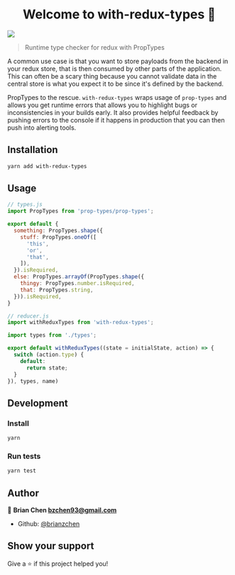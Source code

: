 <h1 align="center">Welcome to with-redux-types 👋</h1>
<p>
  <img src="https://img.shields.io/badge/version-1.0.0-blue.svg?cacheSeconds=2592000" />
</p>

> Runtime type checker for redux with PropTypes

A common use case is that you want to store payloads from the backend in your redux store, that is then consumed by other parts of the application. This can often be a scary thing because you cannot validate data in the central store is what you expect it to be since it's defined by the backend.

PropTypes to the rescue. `with-redux-types` wraps usage of `prop-types` and allows you get runtime errors that allows you to highlight bugs or inconsistencies in your builds early. It also provides helpful feedback by pushing errors to the console if it happens in production that you can then push into alerting tools.

## Installation

```sh
yarn add with-redux-types
```

## Usage

```js
// types.js
import PropTypes from 'prop-types/prop-types';

export default {
  something: PropTypes.shape({
    stuff: PropTypes.oneOf([
      'this',
      'or',
      'that',
    ]),
  }).isRequired,
  else: PropTypes.arrayOf(PropTypes.shape({
    thingy: PropTypes.number.isRequired,
    that: PropTypes.string,
  })).isRequired,
}

// reducer.js
import withReduxTypes from 'with-redux-types';

import types from './types';

export default withReduxTypes((state = initialState, action) => {
  switch (action.type) {
    default:
      return state;
  }
}), types, name)
```

## Development

### Install

```sh
yarn
```

### Run tests

```sh
yarn test
```

## Author

👤 **Brian Chen <bzchen93@gmail.com>**

* Github: [@brianzchen](https://github.com/brianzchen)

## Show your support

Give a ⭐️ if this project helped you!
